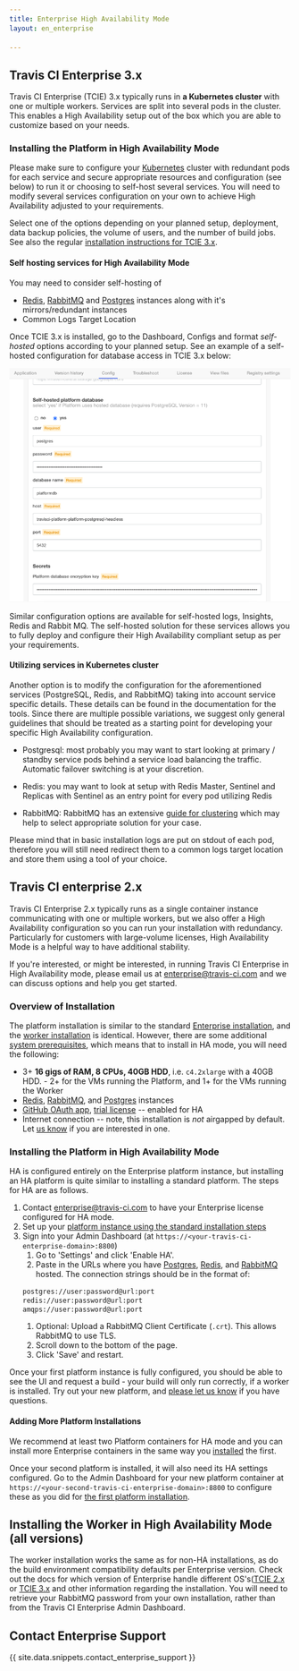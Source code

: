 ```yaml
---
title: Enterprise High Availability Mode
layout: en_enterprise

---
```


## Travis CI Enterprise 3.x 

Travis CI Enterprise (TCIE) 3.x typically runs in **a Kubernetes cluster** with one or multiple workers. Services are split into several pods in the cluster. This enables a High Availability setup out of the box which you are able to customize based on your needs. 

### Installing the Platform in High Availability Mode

Please make sure to configure your [Kubernetes](https://kubernetes.io/) cluster with redundant pods for each service and secure appropriate resources and configuration (see below) to run it or choosing to self-host several services. You will need to modify several services configuration on your own to achieve High Availability adjusted to your requirements.

Select one of the options depending on your planned setup, deployment, data backup policies, the volume of users, and the number of build jobs. See also the regular [installation instructions for TCIE 3.x](/user/enterprise/tcie-3.x-setting-up-travis-ci-enterprise#1-setting-up-enterprise-platform).

#### Self hosting services for High Availability Mode 

You may need to consider self-hosting of

* [Redis](https://redis.io/), [RabbitMQ](https://www.rabbitmq.com/) and [Postgres](https://www.postgresql.org/) instances along with it's mirrors/redundant instances
* Common Logs Target Location

Once TCIE 3.x is installed, go to the Dashboard, Configs and format *self-hosted* options according to your planned setup. See an example of a self-hosted configuration for database access in TCIE 3.x below:

![Self-hosted config example](/images/tcie-3.x-self-hosted-db.png)

Similar configuration options are available for self-hosted logs, Insights, Redis and Rabbit MQ. The self-hosted solution for these services allows you to fully deploy and configure their High Availability compliant setup as per your requirements.

#### Utilizing services in Kubernetes cluster

Another option is to modify the configuration for the aforementioned services (PostgreSQL, Redis, and RabbitMQ) taking into account service specific details. These details can be found in the documentation for the tools. Since there are multiple possible variations, we suggest only general guidelines that should be treated as a starting point for developing your specific High Availability configuration.

* Postgresql: most probably you may want to start looking at primary / standby service pods behind a service load balancing the traffic. Automatic failover switching is at your discretion.

* Redis: you may want to look at setup with Redis Master, Sentinel and Replicas with Sentinel as an entry point for every pod utilizing Redis

* RabbitMQ: RabbitMQ has an extensive [guide for clustering](https://www.rabbitmq.com/clustering.html) which may help to select appropriate solution for your case.

Please mind that in basic installation logs are put on stdout of each pod, therefore you will still need redirect them to a common logs target location and store them using a tool of your choice.



## Travis CI enterprise 2.x 

Travis CI Enterprise 2.x typically runs as a single container instance communicating with one or multiple workers, but we also offer a High Availability configuration so you can run your installation with redundancy. Particularly for customers with large-volume licenses, High Availability Mode is a helpful way to have additional stability.

If you're interested, or might be interested, in running Travis CI Enterprise in High Availability mode, please email us at [enterprise@travis-ci.com](mailto:enterprise@travis-cicom?subject:HA%20Mode) and we can discuss options and help you get started.

### Overview of Installation

The platform installation is similar to the standard [Enterprise installation](/user/enterprise/setting-up-travis-ci-enterprise/#1-setting-up-enterprise-platform-virtual-machine), and the [worker installation](#installing-the-worker-in-high-availability-mode) is identical. However, there are some additional [system prerequisites](/user/enterprise/high-availability/), which means that to install in HA mode, you will need the following:
 * 3+ **16 gigs of RAM, 8 CPUs, 40GB HDD**, i.e. `c4.2xlarge` with a 40GB HDD. - 2+ for the VMs running the Platform, and 1+ for the VMs running the Worker
 * [Redis](https://redis.io/), [RabbitMQ](https://www.rabbitmq.com/),
and [Postgres](https://www.postgresql.org/) instances
 * [GitHub OAuth app](/user/enterprise/setting-up-travis-ci-enterprise/#prerequisites), [trial license](/user/enterprise/setting-up-travis-ci-enterprise/#prerequisites) -- enabled for HA
 * Internet connection -- note, this installation is _not_ airgapped by default. Let [us know](mailto:enterprise@travis-ci.com) if you are interested in one.

### Installing the Platform in High Availability Mode

HA is configured entirely on the Enterprise platform instance, but installing an HA platform is quite similar to installing a standard platform. The steps for HA are as follows.

1. Contact [enterprise@travis-ci.com](mailto:enterprise@travis-ci.com?subject=HA%20Installation) to have your Enterprise license configured for HA mode.
1. Set up your [platform instance using the standard installation steps](/user/enterprise/setting-up-travis-ci-enterprise/#1-setting-up-enterprise-platform-virtual-machine)
1. Sign into your Admin Dashboard (at `https://<your-travis-ci-enterprise-domain>:8800`)
   1. Go to 'Settings' and click 'Enable HA'.
   1. Paste in the URLs where you have [Postgres](https://www.postgresql.org/), [Redis](https://redis.io/), and [RabbitMQ](https://www.rabbitmq.com/) hosted. The connection strings should be in the format of:
   ```
   postgres://user:password@url:port
   redis://user:password@url:port
   amqps://user:password@url:port
   ```
   1. Optional: Upload a RabbitMQ Client Certificate (`.crt`). This allows RabbitMQ to use TLS.
   1. Scroll down to the bottom of the page.
   1. Click 'Save' and restart.

Once your first platform instance is fully configured, you should be able to see the UI and request a build - your build will only run correctly, if a worker is installed. Try out your new platform, and [please let us know](mailto:enterprise@travis-ci.com?subject=HA%20Troubleshooting) if you have questions.

#### Adding More Platform Installations

We recommend at least two Platform containers for HA mode and you can install more Enterprise containers in the same way you [installed](/user/enterprise/setting-up-travis-ci-enterprise/#1-setting-up-enterprise-platform-virtual-machine) the first.

Once your second platform is installed, it will also need its HA settings configured. Go to the Admin Dashboard for your new platform container at `https://<your-second-travis-ci-enterprise-domain>:8800` to configure these as you did for [the first platform installation](#installing-the-platform-in-high-availability-mode).



## Installing the Worker in High Availability Mode (all versions)

The worker installation works the same as for non-HA installations, as do the build environment compatibility defaults per Enterprise version. Check out the docs for which version of Enterprise handle different OS's([TCIE 2.x](/user/enterprise/setting-up-travis-ci-enterprise/#2-setting-up-the-enterprise-worker-virtual-machine) or [TCIE 3.x](/user/enterprise/tcie-3.x-setting-up-travis-ci-enterprise#2-setting-up-the-enterprise-worker-virtual-machine) and other information regarding the installation. You will need to retrieve your RabbitMQ password from your own installation, rather than from the Travis CI Enterprise Admin Dashboard.

## Contact Enterprise Support

{{ site.data.snippets.contact_enterprise_support }}
